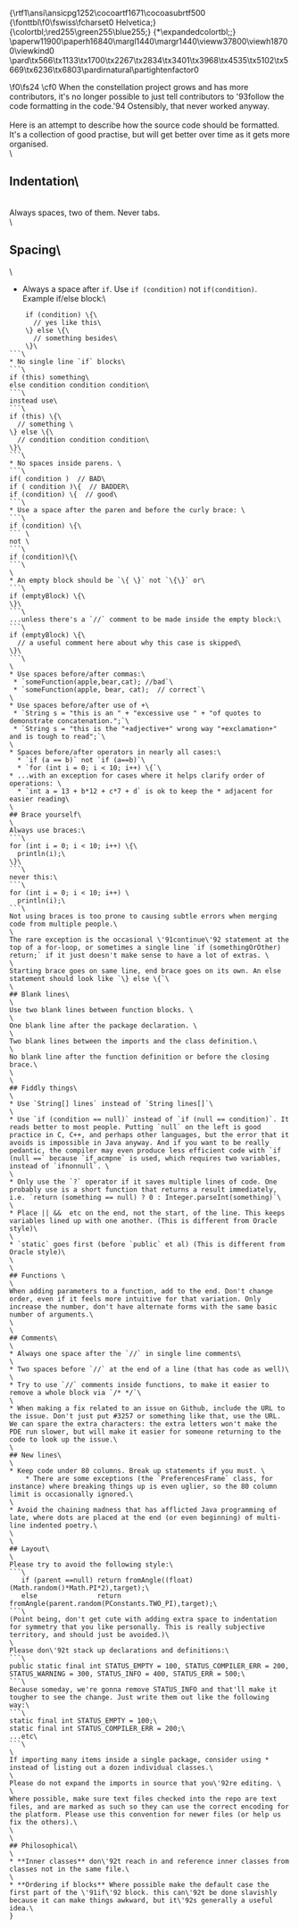 {\rtf1\ansi\ansicpg1252\cocoartf1671\cocoasubrtf500
{\fonttbl\f0\fswiss\fcharset0 Helvetica;}
{\colortbl;\red255\green255\blue255;}
{\*\expandedcolortbl;;}
\paperw11900\paperh16840\margl1440\margr1440\vieww37800\viewh18700\viewkind0
\pard\tx566\tx1133\tx1700\tx2267\tx2834\tx3401\tx3968\tx4535\tx5102\tx5669\tx6236\tx6803\pardirnatural\partightenfactor0

\f0\fs24 \cf0 When the constellation project grows and has more contributors, it's no longer possible to just tell contributors to \'93follow the code formatting in the code.\'94 Ostensibly, that never worked anyway. \
\
Here is an attempt to describe how the source code should be formatted. It's a collection of good practise, but will get better over time as it gets more organised.\
\
## Indentation\
\
Always spaces, two of them. Never tabs.\
\
## Spacing\
\
* Always a space after `if`. Use `if (condition)` not `if(condition)`. Example if/else block:\
```\
    if (condition) \{\
      // yes like this\
    \} else \{\
      // something besides\
    \}\
```\
* No single line `if` blocks\
```\
if (this) something\
else condition condition condition\
```\
instead use\
```\
if (this) \{\
  // something \
\} else \{\
  // condition condition condition\
\}\
```\
* No spaces inside parens. \
```\
if( condition )  // BAD\
if ( condition )\{  // BADDER\
if (condition) \{  // good\
```\
* Use a space after the paren and before the curly brace: \
```\
if (condition) \{\
``` \
not \
```\
if (condition)\{\
```\
\
* An empty block should be `\{ \}` not `\{\}` or\
```\
if (emptyBlock) \{\
\}\
```\
...unless there's a `//` comment to be made inside the empty block:\
```\
if (emptyBlock) \{\
  // a useful comment here about why this case is skipped\
\}\
```\
\
* Use spaces before/after commas:\
 * `someFunction(apple,bear,cat); //bad`\
 * `someFunction(apple, bear, cat);  // correct`\
\
* Use spaces before/after use of +\
 * `String s = "this is an " + "excessive use " + "of quotes to demonstrate concatenation.";`\
 * `String s = "this is the "+adjective+" wrong way "+exclamation+" and is tough to read";`\
\
* Spaces before/after operators in nearly all cases:\
  * `if (a == b)` not `if (a==b)`\
  * `for (int i = 0; i < 10; i++) \{`\
* ...with an exception for cases where it helps clarify order of operations: \
  * `int a = 13 + b*12 + c*7 + d` is ok to keep the * adjacent for easier reading\
\
## Brace yourself\
\
Always use braces:\
```\
for (int i = 0; i < 10; i++) \{\
  println(i);\
\}\
```\
never this:\
```\
for (int i = 0; i < 10; i++) \
  println(i);\
```\
Not using braces is too prone to causing subtle errors when merging code from multiple people.\
\
The rare exception is the occasional \'91continue\'92 statement at the top of a for-loop, or sometimes a single line `if (somethingOrOther) return;` if it just doesn't make sense to have a lot of extras. \
\
Starting brace goes on same line, end brace goes on its own. An else statement should look like `\} else \{`\
\
## Blank lines\
\
Use two blank lines between function blocks. \
\
One blank line after the package declaration. \
\
Two blank lines between the imports and the class definition.\
\
No blank line after the function definition or before the closing brace.\
\
\
## Fiddly things\
\
* Use `String[] lines` instead of `String lines[]`\
\
* Use `if (condition == null)` instead of `if (null == condition)`. It reads better to most people. Putting `null` on the left is good practice in C, C++, and perhaps other languages, but the error that it avoids is impossible in Java anyway. And if you want to be really pedantic, the compiler may even produce less efficient code with `if (null ==` because `if_acmpne` is used, which requires two variables, instead of `ifnonnull`. \
\
* Only use the `?` operator if it saves multiple lines of code. One probably use is a short function that returns a result immediately, i.e. `return (something == null) ? 0 : Integer.parseInt(something)`\
\
* Place || &&  etc on the end, not the start, of the line. This keeps variables lined up with one another. (This is different from Oracle style)\
\
* `static` goes first (before `public` et al) (This is different from Oracle style)\
\
\
## Functions \
\
When adding parameters to a function, add to the end. Don't change order, even if it feels more intuitive for that variation. Only increase the number, don't have alternate forms with the same basic number of arguments.\
\
\
## Comments\
\
* Always one space after the `//` in single line comments\
\
* Two spaces before `//` at the end of a line (that has code as well)\
\
* Try to use `//` comments inside functions, to make it easier to remove a whole block via `/* */`\
\
* When making a fix related to an issue on Github, include the URL to the issue. Don't just put #3257 or something like that, use the URL. We can spare the extra characters: the extra letters won't make the PDE run slower, but will make it easier for someone returning to the code to look up the issue.\
\
## New lines\
\
* Keep code under 80 columns. Break up statements if you must. \
    * There are some exceptions (the `PreferencesFrame` class, for instance) where breaking things up is even uglier, so the 80 column limit is occasionally ignored.\
\
* Avoid the chaining madness that has afflicted Java programming of late, where dots are placed at the end (or even beginning) of multi-line indented poetry.\
\
\
## Layout\
\
Please try to avoid the following style:\
```\
   if (parent ==null) return fromAngle((float)(Math.random()*Math.PI*2),target);\
   else               return fromAngle(parent.random(PConstants.TWO_PI),target);\
```\
(Point being, don't get cute with adding extra space to indentation for symmetry that you like personally. This is really subjective territory, and should just be avoided.)\
\
Please don\'92t stack up declarations and definitions:\
```\
public static final int STATUS_EMPTY = 100, STATUS_COMPILER_ERR = 200, STATUS_WARNING = 300, STATUS_INFO = 400, STATUS_ERR = 500;\
```\
Because someday, we're gonna remove STATUS_INFO and that'll make it tougher to see the change. Just write them out like the following way:\
```\
static final int STATUS_EMPTY = 100;\
static final int STATUS_COMPILER_ERR = 200;\
...etc\
```\
\
If importing many items inside a single package, consider using * instead of listing out a dozen individual classes.\
\
Please do not expand the imports in source that you\'92re editing. \
\
Where possible, make sure text files checked into the repo are text files, and are marked as such so they can use the correct encoding for the platform. Please use this convention for newer files (or help us fix the others).\
\
\
## Philosophical\
\
* **Inner classes** don\'92t reach in and reference inner classes from classes not in the same file.\
\
* **Ordering if blocks** Where possible make the default case the first part of the \'91if\'92 block. this can\'92t be done slavishly because it can make things awkward, but it\'92s generally a useful idea.\
}